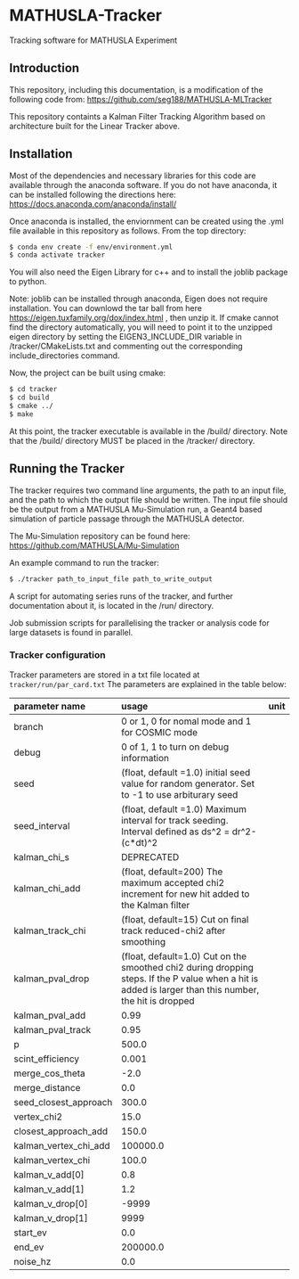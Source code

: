 # MATHUSLA-Tracker
Tracking software for MATHUSLA Experiment

## Introduction
This repository, including this documentation, is a modification of the following code from: https://github.com/seg188/MATHUSLA-MLTracker 

This repository containts a Kalman Filter Tracking Algorithm based on architecture built for the Linear Tracker above.

## Installation

Most of the dependencies and necessary libraries for this code are available through the anaconda software. If you do not have anaconda, it can be installed following the directions here: https://docs.anaconda.com/anaconda/install/

Once anaconda is installed, the enviornment can be created using the .yml file available in this repository as follows. From the top directory:

```bash
$ conda env create -f env/environment.yml
$ conda activate tracker
```
You will also need the Eigen Library for c++ and to install the joblib package to python.

Note: joblib can be installed through anaconda, Eigen does not require installation. You can downlowd the tar ball from here https://eigen.tuxfamily.org/dox/index.html , then unzip it. If cmake cannot find the directory automatically, you will need to point it to the unzipped eigen directory by setting the EIGEN3_INCLUDE_DIR variable in /tracker/CMakeLists.txt and commenting out the corresponding include_directories command. 

Now, the project can be built using cmake:

```bash
$ cd tracker
$ cd build
$ cmake ../ 
$ make 
```

At this point, the tracker executable is available in the /build/ directory. Note that the /build/ directory MUST be placed in the /tracker/ directory. 


## Running the Tracker

The tracker requires two command line arguments, the path to an input file, and the path to which the output file should be written. The input file should be the output from a MATHUSLA Mu-Simulation run, a Geant4 based simulation of particle passage through the MATHUSLA detector. 

The Mu-Simulation repository can be found here: https://github.com/MATHUSLA/Mu-Simulation

An example command to run the tracker:

```bash
$ ./tracker path_to_input_file path_to_write_output 
```
A script for automating series runs of the tracker, and further documentation about it, is located in the /run/ directory. 

Job submission scripts for parallelising the tracker or analysis code for large datasets is found in parallel.

### Tracker configuration

Tracker parameters are stored in a txt file located at `tracker/run/par_card.txt`
The parameters are explained in the table below:

| parameter name | usage | unit|
|:--------------|:-------------------------|:---|
|branch              | 0 or 1, 0 for nomal mode and 1 for COSMIC mode |
|debug               | 0 of 1, 1 to turn on debug information| |
|seed                | (float, default =1.0) initial seed value for random generator. Set to -1 to use arbiturary seed| |
|seed_interval               | (float, default =1.0) Maximum interval for track seeding. Interval defined as ds^2 = dr^2-(c*dt)^2| |
|kalman_chi_s                | DEPRECATED                   | |
|kalman_chi_add              | (float, default=200) The maximum accepted chi2 increment for new hit added to the Kalman filter                   | |
|kalman_track_chi                | (float, default=15) Cut on final track reduced-chi2 after smoothing| |
|kalman_pval_drop                | (float, default=1.0) Cut on the smoothed chi2 during dropping steps. If the P value when a hit is added is larger than this number, the hit is dropped                 | |
|kalman_pval_add             | 0.99                 | |
|kalman_pval_track               | 0.95                 | |
|p               | 500.0                    | |
|scint_efficiency                | 0.001                    | |
|merge_cos_theta             | -2.0                 | |
|merge_distance              | 0.0                  | |
|seed_closest_approach               | 300.0                    | |
|vertex_chi2             | 15.0                 | |
|closest_approach_add                | 150.0                    | |
|kalman_vertex_chi_add               | 100000.0                 | |
|kalman_vertex_chi               | 100.0                    | |
|kalman_v_add[0]                | 0.8                   | |
|kalman_v_add[1]                | 1.2                   | |
|kalman_v_drop[0]               | -9999                 | |
|kalman_v_drop[1]               | 9999                  | |
|start_ev                | 0.0                  | |
|end_ev              | 200000.0                 | |
|noise_hz                | 0.0                  | |



